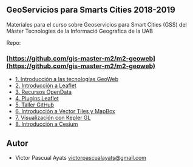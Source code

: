## GeoServicios para Smarts Cities 2018-2019

Materiales para el curso sobre Geoservicios para Smart Cities (GSS) del Màster Tecnologies de la Informació Geografica de la UAB

Repo:

### [https://github.com/gis-master-m2/m2-geoweb](https://github.com/gis-master-m2/m2-geoweb)

* [1. Introducción a las tecnologías GeoWeb](1_introduccion_a_las_tecnologias_geoweb)
* [2. Introducción a Leaflet](2_introduccion_a_la_leaflet)
* [3. Recursos OpenData](3_recursos_open_data)
* [4. Plugins Leaflet](4_plugins_leaflet)
* [5. Taller GitHub](5_taller_github)
* [6. Introducción a Vector Tiles y MapBox](6_introduccion_a_vector_tiles_y_mapbox)
* [7. Visualización con Kepler GL](7_visualizacion_con_kepler_gl)
* [8. Introducción a Cesium](8_introduccion_a_cesium)


## Autor
* Victor Pascual Ayats [victorpascualayats@gmail.com](victorpascualayats@gmail.com)